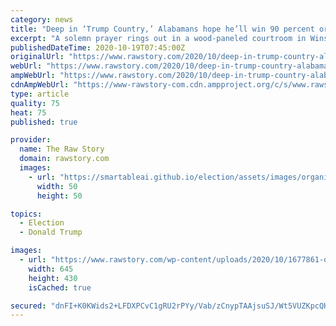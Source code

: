 ```yaml
---
category: news
title: "Deep in ‘Trump Country,’ Alabamans hope he’ll win 90 percent or more"
excerpt: "A solemn prayer rings out in a wood-paneled courtroom in Winston County, where Donald Trump won a resounding 90 percent of the vote in 2016. Republicans in this conservative bastion in northern Alabama say they hope God will allow the president — a man so unlike them in so many ways — to do even"
publishedDateTime: 2020-10-19T07:45:00Z
originalUrl: "https://www.rawstory.com/2020/10/deep-in-trump-country-alabamans-hope-hell-win-90-percent-or-more/"
webUrl: "https://www.rawstory.com/2020/10/deep-in-trump-country-alabamans-hope-hell-win-90-percent-or-more/"
ampWebUrl: "https://www.rawstory.com/2020/10/deep-in-trump-country-alabamans-hope-hell-win-90-percent-or-more/amp/"
cdnAmpWebUrl: "https://www-rawstory-com.cdn.ampproject.org/c/s/www.rawstory.com/2020/10/deep-in-trump-country-alabamans-hope-hell-win-90-percent-or-more/amp/"
type: article
quality: 75
heat: 75
published: true

provider:
  name: The Raw Story
  domain: rawstory.com
  images:
    - url: "https://smartableai.github.io/election/assets/images/organizations/rawstory.com-50x50.jpg"
      width: 50
      height: 50

topics:
  - Election
  - Donald Trump

images:
  - url: "https://www.rawstory.com/wp-content/uploads/2020/10/1677861-origin_1-645x430.jpg"
    width: 645
    height: 430
    isCached: true

secured: "dnFI+K0KWids2+LFDXPCvC1gRU2rPYy/Vab/zCnypTAAjsuSJ/Wt5VUZKpcQHAtpCpajIhJUJ7ImynDnNGEW05VeDOYkPOOMHTMUBTLdWuO8lWbBgVQEeqDlE6wzeaoIYKDzGkNA6eGjJYBN7w+ydy/WuLuASuKSQYSjP7Og8NgxNez8Snrw38LkcrlTpMscRrbueN7VtPti3f111ysAiJoSwvsV4R+sQ4mwLYuAJmgLB2Z/VYMpRrZqDE9k0AgMfHzufFIUVq1iScx0LHTzTV3DpSKsxOiEDlowT/KpBxKNI1G6yINV4wUECcdK1dDCFEvx3xzrJu4/k1NUqoA8PlGee5ZoS1WtRpYiKud9jRs=;3Gm8V/qvL0mz2ohJ7qfJSA=="
---
```


